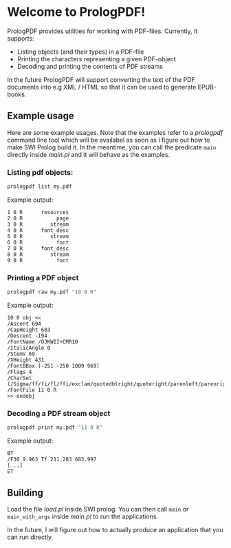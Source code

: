 # Welcome to PrologPDF!

PrologPDF provides utilities for working with PDF-files. Currently, it supports:

- Listing objects (and their types) in a PDF-file
- Printing the characters representing a given PDF-object
- Decoding and printing the contents of PDF streams

In the future PrologPDF will support converting the text of the PDF documents into e.g XML / HTML so that it can be used to generate EPUB-books.

## Example usage
Here are some example usages. Note that the examples refer to a *prologpdf* command line tool which will be availabel as soon as I figure out how to make SWI Prolog build it. In the meantime, you can call the predicate `main` directly inside *main.pl* and it will behave as the examples.

### Listing pdf objects:
```bash
prologpdf list my.pdf
```

Example output:
```
1 0 R      resources
2 0 R           page
3 0 R         stream
4 0 R      font_desc
5 0 R         stream
6 0 R           font
7 0 R      font_desc
8 0 R         stream
9 0 R           font
```

### Printing a PDF object
```bash
prologpdf raw my.pdf "10 0 R"
```
Example output:
```
10 0 obj <<
/Ascent 694
/CapHeight 683
/Descent -194
/FontName /OJKWII+CMR10
/ItalicAngle 0
/StemV 69
/XHeight 431
/FontBBox [-251 -250 1009 969]
/Flags 4
/CharSet (/Sigma/ff/fi/fl/ffi/exclam/quotedblright/quoteright/parenleft/parenright/asterisk/plus/comma/hyphen/period/zero/one/two/three/four/five/six/seven/eight/nine/colon/semicolon/equal/question/A/B/C/D/E/F/G/H/I/J/L/M/N/O/P/Q/R/S/T/U/V/W/Y/bracketleft/quotedblleft/bracketright/a/b/c/d/e/f/g/h/i/j/k/l/m/n/o/p/q/r/s/t/u/v/w/x/y/z/emdash)
/FontFile 11 0 R
>> endobj
```

### Decoding a PDF stream object
```bash
prologpdf print my.pdf "11 0 R"
```

Example output:
```
BT
/F30 9.963 Tf 211.283 683.997
[...]
ET
```

## Building
Load the file *load.pl* inside SWI prolog. You can then call `main` or `main_with_args` inside *main.pl* to run the applications.

In the future, I will figure out how to actually produce an application that you can run directly.